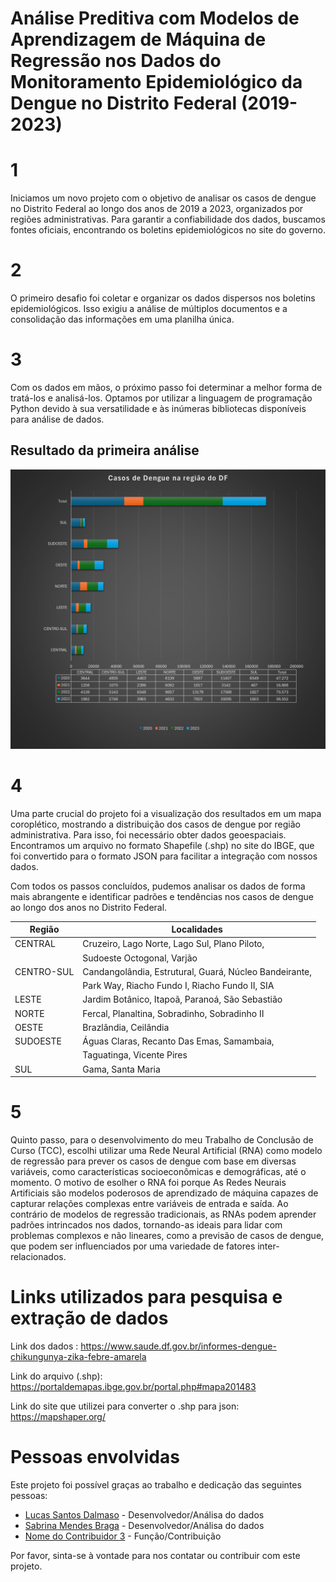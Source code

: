 ﻿# Análise Preditiva com Modelos de Aprendizagem de Máquina de Regressão nos Dados do Monitoramento Epidemiológico da Dengue no Distrito Federal (2019-2023)

# 1
Iniciamos um novo projeto com o objetivo de analisar os casos de dengue no Distrito Federal ao longo dos anos de 2019 a 2023, organizados por regiões administrativas. Para garantir a confiabilidade dos dados, buscamos fontes oficiais, encontrando os boletins epidemiológicos no site do governo.

# 2
O primeiro desafio foi coletar e organizar os dados dispersos nos boletins epidemiológicos. Isso exigiu a análise de múltiplos documentos e a consolidação das informações em uma planilha única.

# 3
Com os dados em mãos, o próximo passo foi determinar a melhor forma de tratá-los e analisá-los. Optamos por utilizar a linguagem de programação Python devido à sua versatilidade e às inúmeras bibliotecas disponíveis para análise de dados.

## Resultado da primeira análise

![alt text](imgs/image.png)

# 4
Uma parte crucial do projeto foi a visualização dos resultados em um mapa coroplético, mostrando a distribuição dos casos de dengue por região administrativa. Para isso, foi necessário obter dados geoespaciais. Encontramos um arquivo no formato Shapefile (.shp) no site do IBGE, que foi convertido para o formato JSON para facilitar a integração com nossos dados.

Com todos os passos concluídos, pudemos analisar os dados de forma mais abrangente e identificar padrões e tendências nos casos de dengue ao longo dos anos no Distrito Federal.

| Região      | Localidades                                         |
|-------------|-----------------------------------------------------|
| CENTRAL     | Cruzeiro, Lago Norte, Lago Sul, Plano Piloto,      |
|             | Sudoeste Octogonal, Varjão                          |
| CENTRO-SUL  | Candangolândia, Estrutural, Guará, Núcleo Bandeirante, |
|             | Park Way, Riacho Fundo I, Riacho Fundo II, SIA     |
| LESTE       | Jardim Botânico, Itapoã, Paranoá, São Sebastião   |
| NORTE       | Fercal, Planaltina, Sobradinho, Sobradinho II     |
| OESTE       | Brazlândia, Ceilândia                               |
| SUDOESTE    | Águas Claras, Recanto Das Emas, Samambaia,         |
|             | Taguatinga, Vicente Pires                          |
| SUL         | Gama, Santa Maria                                   |

# 5
Quinto passo, para o desenvolvimento do meu Trabalho de Conclusão de Curso (TCC), escolhi utilizar uma Rede Neural Artificial (RNA) como modelo de regressão para prever os casos de dengue com base em diversas variáveis, como características socioeconômicas e demográficas, até o momento. O motivo de esolher o RNA foi porque As Redes Neurais Artificiais são modelos poderosos de aprendizado de máquina capazes de capturar relações complexas entre variáveis de entrada e saída. Ao contrário de modelos de regressão tradicionais, as RNAs podem aprender padrões intrincados nos dados, tornando-as ideais para lidar com problemas complexos e não lineares, como a previsão de casos de dengue, que podem ser influenciados por uma variedade de fatores inter-relacionados.

# Links utilizados para pesquisa e extração de dados
Link dos dados : https://www.saude.df.gov.br/informes-dengue-chikungunya-zika-febre-amarela

Link do arquivo (.shp): https://portaldemapas.ibge.gov.br/portal.php#mapa201483

Link do site que utilizei para converter o .shp para json: https://mapshaper.org/

# Pessoas envolvidas 

Este projeto foi possível graças ao trabalho e dedicação das seguintes pessoas:

- [Lucas Santos Dalmaso](https://github.com/07Dalmaso) - Desenvolvedor/Análisa do dados
- [Sabrina Mendes Braga](https://github.com/contribuidor2) - Desenvolvedor/Análisa do dados
- [Nome do Contribuidor 3](https://github.com/contribuidor3) - Função/Contribuição

Por favor, sinta-se à vontade para nos contatar ou contribuir com este projeto.
